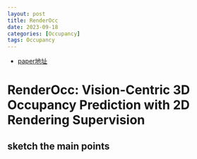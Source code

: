 ```yaml
---
layout: post
title: RenderOcc
date: 2023-09-18
categories: [Occupancy]
tags: Occupancy
---
```

<!--more-->


- [paper地址](https://arxiv.org/abs/2309.09502)

# RenderOcc: Vision-Centric 3D Occupancy Prediction with 2D Rendering Supervision

## sketch the main points
